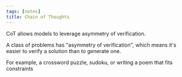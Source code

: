 ```yaml
---
tags: [notes]
title: Chain of Thoughts
---
```


CoT allows models to leverage asymmetry of verification.

A class of problems has "asymmetry of verification", which means it's easier to
verify a solution than to generate one.

For example, a crossword puzzle, sudoku, or writing a poem that fits constraints